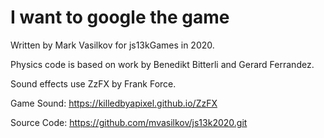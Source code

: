 I want to google the game
===

Written by Mark Vasilkov for js13kGames in 2020.

Physics code is based on work by Benedikt Bitterli and Gerard Ferrandez.

Sound effects use ZzFX by Frank Force.

Game Sound:  https://killedbyapixel.github.io/ZzFX 

Source Code: https://github.com/mvasilkov/js13k2020.git
